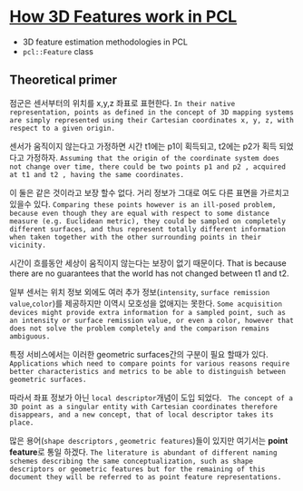 # [How 3D Features work in PCL](http://pointclouds.org/documentation/tutorials/how_features_work.php)

- 3D feature estimation methodologies in PCL
- `pcl::Feature` class


## Theoretical primer

점군은 센서부터의 위치를 x,y,z 좌표로 표현한다. `In their native representation, points as defined in the concept of 3D mapping systems are simply represented using their Cartesian coordinates x, y, z, with respect to a given origin. `

센서가 움직이지 않는다고 가정하면 시간 t1에는 p1이 획득되고, t2에는 p2가 획득 되었다고 가정하자. `Assuming that the origin of the coordinate system does not change over time, there could be two points p1 and p2 , acquired at t1 and t2 , having the same coordinates. `

이 둘은 같은 것이라고 보장 할수 없다. 거리 정보가 그대로 여도 다른 표면을 가르치고 있을수 있다. `Comparing these points however is an ill-posed problem, because even though they are equal with respect to some distance measure (e.g. Euclidean metric), they could be sampled on completely different surfaces, and thus represent totally different information when taken together with the other surrounding points in their vicinity. `

시간이 흐를동안 세상이 움직이지 않는다는 보장이 없기 때문이다. That is because there are no guarantees that the world has not changed between t1 and t2. 


일부 센서는 위치 정보 외에도 여러 추가 정보(`intensity`, `surface remission value`,`color`)를 제공하지만 이역시 모호성을 없애지는 못한다. `Some acquisition devices might provide extra information for a sampled point, such as an intensity or surface remission value, or even a color, however that does not solve the problem completely and the comparison remains ambiguous.`

특정 서비스에서는 이러한 geometric surfaces간의 구분이 필요 할때가 있다. `Applications which need to compare points for various reasons require better characteristics and metrics to be able to distinguish between geometric surfaces.`

따라서 좌표 정보가 아닌 ``local descriptor``개념이 도입 되었다. ` The concept of a 3D point as a singular entity with Cartesian coordinates therefore disappears, and a new concept, that of local descriptor takes its place.`

많은 용어(`shape descriptors` , `geometric features`)들이 있지만 여기서는 **point feature**로 통일 하겠다. `The literature is abundant of different naming schemes describing the same conceptualization, such as shape descriptors or geometric features but for the remaining of this document they will be referred to as point feature representations.`

